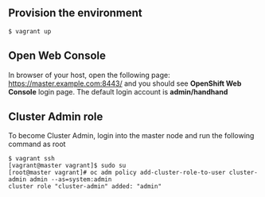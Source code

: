 
## Provision the environment

```console
$ vagrant up
```

## Open Web Console

In browser of your host, open the following page: https://master.example.com:8443/ and you should see **OpenShift Web Console** login page. The default login account is **admin/handhand**

## Cluster Admin role

To become Cluster Admin, login into the master node and run the following command as root

```console
$ vagrant ssh
[vagrant@master vagrant]$ sudo su
[root@master vagrant]# oc adm policy add-cluster-role-to-user cluster-admin admin --as=system:admin    
cluster role "cluster-admin" added: "admin"
```
